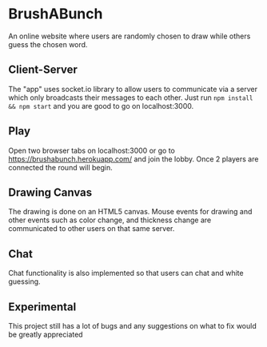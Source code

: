 # BrushABunch
An online website where users are randomly chosen to draw while others guess the chosen word.

## Client-Server
The "app" uses socket.io library to allow users to communicate via a server which only broadcasts their messages to each other. Just run `npm install && npm start` and you are good to go on localhost:3000.

## Play
Open two browser tabs on localhost:3000 or go to https://brushabunch.herokuapp.com/ and join the lobby. Once 2 players are connected the round will begin.

## Drawing Canvas
The drawing is done on an HTML5 canvas. Mouse events for drawing and other events such as color change, and thickness change are communicated to other users on that same server.

## Chat
Chat functionality is also implemented so that users can chat and white guessing.

## Experimental
This project still has a lot of bugs and any suggestions on what to fix would be greatly appreciated 
